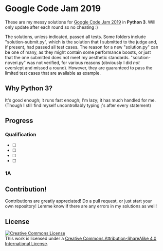 # Google Code Jam 2019
These are my messy solutions for
[Google Code Jam 2019](https://codingcompetitions.withgoogle.com/codejam/schedule)
in **Python 3**. Will only update after each round so no cheating :)

The solutions, unless indicated, passed all tests. Some folders include
"solution-submit.py", which is the solution that I submitted to the judge and,
if present, had passed all test cases. The reason for a new "solution.py" can
be one of many, as they might contain some performance boosts, or just that
the one submitted does not meet my aesthetic standards. "solution-noveri.py"
was not verified, for various reasons (obviously I did *not* overslept and
missed a round). However, they are guaranteed to pass the limited test cases
that are available as example.

## Why Python 3?
It's good enough; it runs fast enough; I'm lazy; it has much handled for me.
(Though I still find myself uncontrollably typing ;'s after every statement)

## Progress

### Qualification
- [ ]
- [ ]
- [ ]
- [ ]

### 1A

## Contribution!
Contributions are greatly appreciated! Do a pull request, or just start your
own repository! Lemme know if there are any errors in my solutions as well!

## License
<a rel="license" href="http://creativecommons.org/licenses/by-sa/4.0/"><img alt="Creative Commons License" style="border-width:0" src="https://i.creativecommons.org/l/by-sa/4.0/88x31.png" /></a><br />This work is licensed under a <a rel="license" href="http://creativecommons.org/licenses/by-sa/4.0/">Creative Commons Attribution-ShareAlike 4.0 International License</a>.
